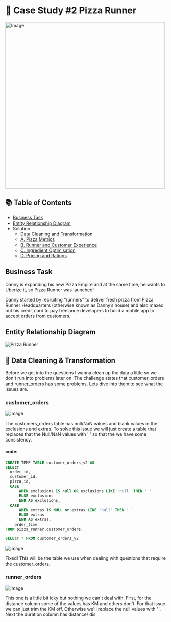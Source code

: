 # 🍕 Case Study #2 Pizza Runner

<img src="https://user-images.githubusercontent.com/81607668/127271856-3c0d5b4a-baab-472c-9e24-3c1e3c3359b2.png" alt="Image" width="500" height="520">

## 📚 Table of Contents
- [Business Task](#business-task)
- [Entity Relationship Diagram](#entity-relationship-diagram)
- Solution
  - [Data Cleaning and Transformation](#-data-cleaning--transformation)
  - [A. Pizza Metrics](#a-pizza-metrics)
  - [B. Runner and Customer Experience](#b-runner-and-customer-experience)
  - [C. Ingredient Optimisation](#c-ingredient-optimisation)
  - [D. Pricing and Ratings](#d-pricing-and-ratings)
 
## Business Task
Danny is expanding his new Pizza Empire and at the same time, he wants to Uberize it, so Pizza Runner was launched!

Danny started by recruiting “runners” to deliver fresh pizza from Pizza Runner Headquarters (otherwise known as Danny’s house) and also maxed out his credit card to pay freelance developers to build a mobile app to accept orders from customers. 

## Entity Relationship Diagram

![Pizza Runner](https://github.com/katiehuangx/8-Week-SQL-Challenge/assets/81607668/78099a4e-4d0e-421f-a560-b72e4321f530)

## 🧼 Data Cleaning & Transformation
Before we get into the questions I wanna clean up the data a little so we don't run into problems later on. The challenge states that customer_orders and runner_orders has some problems. Lets dive into them to see what the issues are. 

### customer_orders
![image](https://github.com/roodra01/Case-Study-2---Pizza-Runner/assets/129188359/7a33c1ad-f1c1-4ce8-aab6-0d6057a40b09)

The customers_orders table has null/NaN values and blank values in the exclusions and extras. To solve this issue we will just create a table that replaces that the Null/NaN values with ' ' so that the we have some consistency.
#### code:
```sql
CREATE TEMP TABLE customer_orders_v2 AS
SELECT 
  order_id, 
  customer_id, 
  pizza_id, 
  CASE
	  WHEN exclusions IS null OR exclusions LIKE 'null' THEN ' '
	  ELSE exclusions
	  END AS exclusions,
  CASE
	  WHEN extras IS NULL or extras LIKE 'null' THEN ' '
	  ELSE extras
	  END AS extras,
	order_time
FROM pizza_runner.customer_orders;

SELECT * FROM customer_orders_v2
````
![image](https://github.com/roodra01/Case-Study-2---Pizza-Runner/assets/129188359/ed794b82-12d1-4c2f-8929-4c730b0e18c4)

Fixed! This will be the table we use when dealing with questions that require the customer_orders.

### runner_orders
![image](https://github.com/roodra01/Case-Study-2---Pizza-Runner/assets/129188359/ea5d6962-6464-45c5-8f78-da13d1d55143)

This one is a little bit icky but nothing we can't deal with. First, for the distance column some of the values has KM and others don't. For that issue we can just trim the KM off. Otherwise we'll replace the null values with ' '. Next the duration column has distance/ dis
